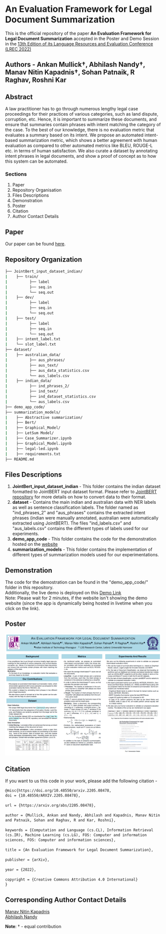 # An Evaluation Framework for Legal Document Summarization

This is the official repository of the paper **An Evaluation Framework for Legal Document Summarization** accepted in the Poster and Demo Session in the [13th Edition of its Language Resources and Evaluation Conference (LREC 2022)](https://lrec2022.lrec-conf.org/en/) 

## Authors - Ankan Mullick†, Abhilash Nandy†, Manav Nitin Kapadnis†, Sohan Patnaik, R Raghav, Roshni Kar

## Abstract 
A law practitioner has to go through numerous lengthy legal case proceedings for their practices of various categories, such as land dispute, corruption, etc. Hence, it is important to summarize these documents, and ensure that summaries contain phrases with intent matching the category of the case. To the best of our knowledge, there is no evaluation metric that evaluates a summary based on its intent. We propose an automated intent-based summarization metric, which shows a better agreement with human evaluation as compared to other automated metrics like BLEU, ROUGE-L etc. in terms of human satisfaction. We also curate a dataset by annotating intent phrases in legal documents, and show a proof of concept as to how this system can be automated.

### Sections
1. Paper
2. Repository Organisation
3. Files Descriptions
4. Demonstration
5. Poster
6. Citation
7. Author Contact Details

## Paper
Our paper can be found [here](toBeAdded).  
<!--Our presentation for the conference can be found [here]()-->

## Repository Organization

```bash
├── JointBert_input_dataset_indian/
|    ├── train/
|          ├── label
|          ├── seq.in
|          └── seq.out
|    ├── dev/
|          ├── label
|          ├── seq.in
|          └── seq.out
|    ├── test/
|          ├── label
|          ├── seq.in
|          └── seq.out
|    ├── intent_label.txt
|    └── slot_label.txt
├── dataset/
|    ├── australian_data/
|          ├── aus_phrases/
|          ├── aus_text/
|          ├── aus_data_statistics.csv
|          └── aus_labels.csv
|    ├── indian_data/
|          ├── ind_phrases_2/
|          ├── ind_text/
|          ├── ind_dataset_statistics.csv
|          └── aus_labels.csv
├── demo_app_code/
├── summarization_models/
|    ├── Abstractive summarization/
|    ├── Bert/
|    ├── Graphical_Model/
|    ├── LetSum Model/
|    ├── Case_Summarizer.ipynb
|    ├── Graphical_Model.ipynb
|    ├── legal-led.ipynb
|    ├── requirements.txt
├── README.md
```

## Files Descriptions

1. **JointBert_input_dataset_indian** - This folder contains the indian dataset formatted to JointBERT input dataset format. Please refer to [JointBERT repository](https://github.com/monologg/JointBERT) for more details on how to convert data to their format.
2. **dataset** - Contains the main indian and australian data with NER labels as well as sentence classification labels. The folder named as "ind_phrases_2" and "aus_phrases" contains the extracted intent phrases (indian were manually annotated, australian were automatically extracted using JointBERT). The files "ind_labels.csv" and "aus_labels.csv" contains the different types of labels used for our experiments.
3. **demo_app_code** - This folder contains the code for the demonstration hosted on the [website](https://share.streamlit.io/manavkapadnis/demolegalevaluation_lrec2022/main/app.py)
4. **summarization_models** -  This folder contains the implementation of different types of summarization models used for our experimentations.


## Demonstration

The code for the demostration can be found in the "demo_app_code/" folder in this repository.<br>
Additionally, the live demo is deployed on this [Demo Link](https://share.streamlit.io/manavkapadnis/demolegalevaluation_lrec2022/main/app.py)<br>
Note: Please wait for 2 minutes, if the website isn't showing the demo website (since the app is dynamically being hosted in livetime when you click on the link).<br>

## Poster
![Poster Image](https://github.com/manavkapadnis/LegalEvaluation_LREC2022/blob/main/LREC_poster_image.PNG)

## Citation
  
  If you want to us this code in your work, please add the following citation -
  
  ```
 @misc{https://doi.org/10.48550/arxiv.2205.08478,
  doi = {10.48550/ARXIV.2205.08478},
  
  url = {https://arxiv.org/abs/2205.08478},
  
  author = {Mullick, Ankan and Nandy, Abhilash and Kapadnis, Manav Nitin and Patnaik, Sohan and Raghav, R and Kar, Roshni},
  
  keywords = {Computation and Language (cs.CL), Information Retrieval (cs.IR), Machine Learning (cs.LG), FOS: Computer and information sciences, FOS: Computer and information sciences},
  
  title = {An Evaluation Framework for Legal Document Summarization},
  
  publisher = {arXiv},
  
  year = {2022},
  
  copyright = {Creative Commons Attribution 4.0 International}
}
  ```
## Corresponding Author Contact Details

[Manav Nitin Kapadnis](mailto:iammanavk@gmail.com) <br>
[Abhilash Nandy](mailto:nandyabhilash@gmail.com) <br>


**Note**: † - equal contribution
